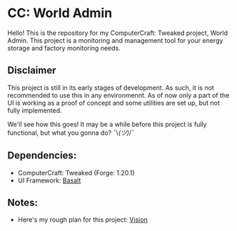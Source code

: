 # CC: World Admin

Hello! This is the repository for my ComputerCraft: Tweaked project, World Admin. This project is a monitoring and management tool for your energy storage and factory monitoring needs. 

## Disclaimer
This project is still in its early stages of development. As such, it is not recommended to use this in any environmennt. As of now only a part of the UI is working as a proof of concept and some utilities are set up, but not fully implemented.

We'll see how this goes! It may be a while before this project is fully functional, but what you gonna do? ¯\\_(ツ)_/¯

## Dependencies:

- ComputerCraft: Tweaked (Forge: 1.20.1)
- UI Framework: [Basalt](https://github.com/Pyroxenium/Basalt)

## Notes:
- Here's my rough plan for this project: [Vision](VISION.md)
